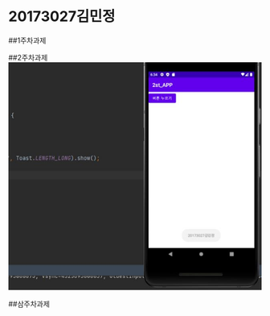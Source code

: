 # 20173027김민정

##1주차과제

##2주차과제
  <img width="" height="" src="./png/2주차과제_20173027김민정.jpg"></img>

##삼주차과제
